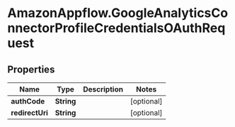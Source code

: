 # AmazonAppflow.GoogleAnalyticsConnectorProfileCredentialsOAuthRequest

## Properties

Name | Type | Description | Notes
------------ | ------------- | ------------- | -------------
**authCode** | **String** |  | [optional] 
**redirectUri** | **String** |  | [optional] 



